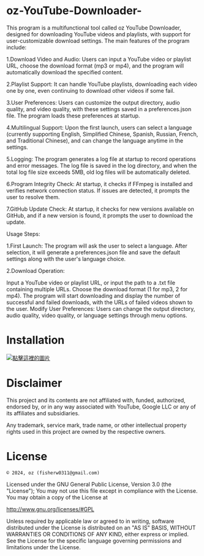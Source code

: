 # oz-YouTube-Downloader-

This program is a multifunctional tool called oz YouTube Downloader, designed for downloading YouTube videos and playlists, with support for user-customizable download settings. The main features of the program include:

1.Download Video and Audio: Users can input a YouTube video or playlist URL, choose the download format (mp3 or mp4), and the program will automatically download the specified content.

2.Playlist Support: It can handle YouTube playlists, downloading each video one by one, even continuing to download other videos if some fail.

3.User Preferences: Users can customize the output directory, audio quality, and video quality, with these settings saved in a preferences.json file. The program loads these preferences at startup.

4.Multilingual Support: Upon the first launch, users can select a language (currently supporting English, Simplified Chinese, Spanish, Russian, French, and Traditional Chinese), and can change the language anytime in the settings.

5.Logging: The program generates a log file at startup to record operations and error messages. The log file is saved in the log directory, and when the total log file size exceeds 5MB, old log files will be automatically deleted.

6.Program Integrity Check: At startup, it checks if FFmpeg is installed and verifies network connection status. If issues are detected, it prompts the user to resolve them.

7.GitHub Update Check: At startup, it checks for new versions available on GitHub, and if a new version is found, it prompts the user to download the update.

Usage Steps:

1.First Launch: The program will ask the user to select a language. After selection, it will generate a preferences.json file and save the default settings along with the user's language choice.

2.Download Operation:

Input a YouTube video or playlist URL, or input the path to a .txt file containing multiple URLs.
Choose the download format (1 for mp3, 2 for mp4).
The program will start downloading and display the number of successful and failed downloads, with the URLs of failed videos shown to the user.
Modify User Preferences: Users can change the output directory, audio quality, video quality, or language settings through menu options.

# Installation

[![點擊這裡的圖片](https://github.com/machiav3lli/oandbackupx/raw/034b226cea5c1b30eb4f6a6f313e4dadcbb0ece4/badge_github.png)]([https://example.com](https://github.com/oz2011/oz-YouTube-Downloader-/releases))



# Disclaimer
This project and its contents are not affiliated with, funded, authorized, endorsed by, or in any way associated with YouTube, Google LLC or any of its affiliates and subsidiaries.

Any trademark, service mark, trade name, or other intellectual property rights used in this project are owned by the respective owners.

# License
`© 2024, oz (fisherw0311@gmail.com)`

Licensed under the GNU General Public License, Version 3.0 (the "License"); You may not use this file except in compliance with the License. You may obtain a copy of the License at

http://www.gnu.org/licenses/#GPL

Unless required by applicable law or agreed to in writing, software distributed under the License is distributed on an "AS IS" BASIS, WITHOUT WARRANTIES OR CONDITIONS OF ANY KIND, either express or implied. See the License for the specific language governing permissions and limitations under the License.
